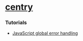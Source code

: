 [centry](https://dirkarnez.github.io/centry/examples)
=====================================================
### Tutorials
- [JavaScript global error handling](https://gist.github.com/eyecatchup/d0e1fb062343d45fbb5800dd0dc3d4d9)
